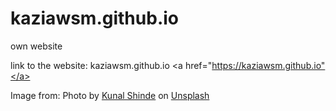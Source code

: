 # kaziawsm.github.io
own website

link to the website: kaziawsm.github.io <a href="https://kaziawsm.github.io"</a>


Image from:
<span>Photo by <a href="https://unsplash.com/@editholic7?utm_source=unsplash&amp;utm_medium=referral&amp;utm_content=creditCopyText">Kunal Shinde</a> on <a href="https://unsplash.com/s/photos/nature?utm_source=unsplash&amp;utm_medium=referral&amp;utm_content=creditCopyText">Unsplash</a></span>
